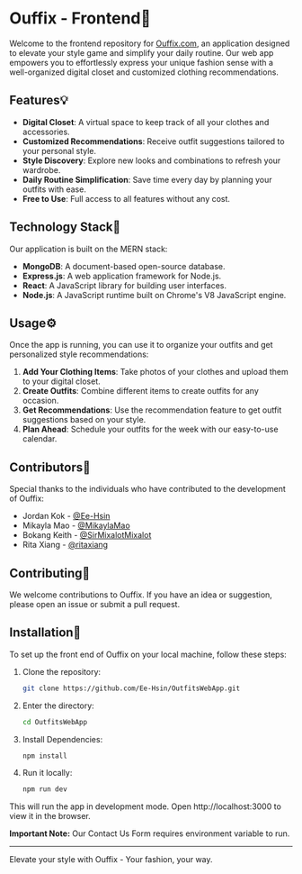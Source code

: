 # Ouffix - Frontend📱

Welcome to the frontend repository for [Ouffix.com](https://ouffix.com), an application designed to elevate your style game and simplify your daily routine. Our web app empowers you to effortlessly express your unique fashion sense with a well-organized digital closet and customized clothing recommendations.

## Features💡

-   **Digital Closet**: A virtual space to keep track of all your clothes and accessories.
-   **Customized Recommendations**: Receive outfit suggestions tailored to your personal style.
-   **Style Discovery**: Explore new looks and combinations to refresh your wardrobe.
-   **Daily Routine Simplification**: Save time every day by planning your outfits with ease.
-   **Free to Use**: Full access to all features without any cost.

## Technology Stack📂

Our application is built on the MERN stack:

-   **MongoDB**: A document-based open-source database.
-   **Express.js**: A web application framework for Node.js.
-   **React**: A JavaScript library for building user interfaces.
-   **Node.js**: A JavaScript runtime built on Chrome's V8 JavaScript engine.

## Usage⚙️

Once the app is running, you can use it to organize your outfits and get personalized style recommendations:

1. **Add Your Clothing Items**: Take photos of your clothes and upload them to your digital closet.
2. **Create Outfits**: Combine different items to create outfits for any occasion.
3. **Get Recommendations**: Use the recommendation feature to get outfit suggestions based on your style.
4. **Plan Ahead**: Schedule your outfits for the week with our easy-to-use calendar.

## Contributors🧸

Special thanks to the individuals who have contributed to the development of Ouffix:

-   Jordan Kok - [@Ee-Hsin](https://github.com/Ee-Hsin)
-   Mikayla Mao - [@MikaylaMao](https://github.com/MikaylaMao)
-   Bokang Keith - [@SirMixalotMixalot](https://github.com/SirMixalotMixalot)
-   Rita Xiang - [@ritaxiang](https://github.com/ritaxiang)

## Contributing📩

We welcome contributions to Ouffix. If you have an idea or suggestion, please open an issue or submit a pull request.

## Installation🔧

To set up the front end of Ouffix on your local machine, follow these steps:

1. Clone the repository:
     ```bash
   git clone https://github.com/Ee-Hsin/OutfitsWebApp.git
3. Enter the directory:
     ```bash
   cd OutfitsWebApp
5. Install Dependencies:
     ```bash
   npm install
7. Run it locally:
     ```bash
   npm run dev

This will run the app in development mode. Open http://localhost:3000 to view it in the browser.

**Important Note:** Our Contact Us Form requires environment variable to run.

---

Elevate your style with Ouffix - Your fashion, your way.
